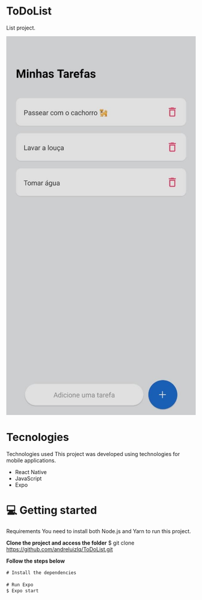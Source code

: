 # ToDoList
List project.

![alt text](https://github.com/andreluizlq/ToDoList/blob/main/Layout.jpeg)

# Tecnologies

Technologies used
This project was developed using technologies for mobile applications.
 - React Native
 - JavaScript
 - Expo

# 💻 Getting started
Requirements
You need to install both Node.js and Yarn to run this project.

**Clone the project and access the folder**
$ git clone https://github.com/andreluizlq/ToDoList.git

**Follow the steps below**
```
# Install the dependencies

# Run Expo
$ Expo start
```
